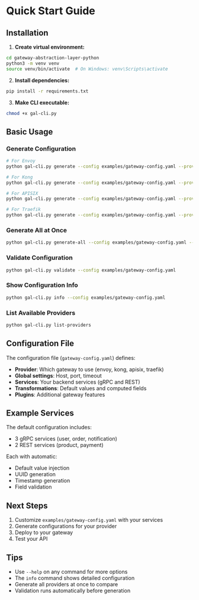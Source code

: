 # Quick Start Guide

## Installation

1. **Create virtual environment:**
```bash
cd gateway-abstraction-layer-python
python3 -m venv venv
source venv/bin/activate  # On Windows: venv\Scripts\activate
```

2. **Install dependencies:**
```bash
pip install -r requirements.txt
```

3. **Make CLI executable:**
```bash
chmod +x gal-cli.py
```

## Basic Usage

### Generate Configuration

```bash
# For Envoy
python gal-cli.py generate --config examples/gateway-config.yaml --provider envoy --output generated/envoy.yaml

# For Kong
python gal-cli.py generate --config examples/gateway-config.yaml --provider kong --output generated/kong.yaml

# For APISIX
python gal-cli.py generate --config examples/gateway-config.yaml --provider apisix --output generated/apisix.json

# For Traefik
python gal-cli.py generate --config examples/gateway-config.yaml --provider traefik --output generated/traefik.yaml
```

### Generate All at Once

```bash
python gal-cli.py generate-all --config examples/gateway-config.yaml --output-dir generated
```

### Validate Configuration

```bash
python gal-cli.py validate --config examples/gateway-config.yaml
```

### Show Configuration Info

```bash
python gal-cli.py info --config examples/gateway-config.yaml
```

### List Available Providers

```bash
python gal-cli.py list-providers
```

## Configuration File

The configuration file (`gateway-config.yaml`) defines:

- **Provider**: Which gateway to use (envoy, kong, apisix, traefik)
- **Global settings**: Host, port, timeout
- **Services**: Your backend services (gRPC and REST)
- **Transformations**: Default values and computed fields
- **Plugins**: Additional gateway features

## Example Services

The default configuration includes:
- 3 gRPC services (user, order, notification)
- 2 REST services (product, payment)

Each with automatic:
- Default value injection
- UUID generation
- Timestamp generation
- Field validation

## Next Steps

1. Customize `examples/gateway-config.yaml` with your services
2. Generate configurations for your provider
3. Deploy to your gateway
4. Test your API

## Tips

- Use `--help` on any command for more options
- The `info` command shows detailed configuration
- Generate all providers at once to compare
- Validation runs automatically before generation

